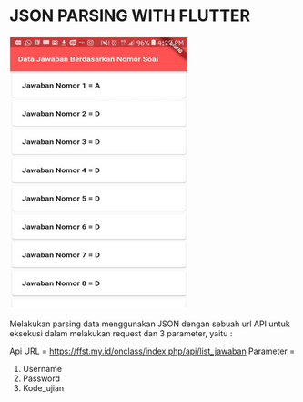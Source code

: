 # JSON PARSING WITH FLUTTER

![ss](images/ss.jpg)

Melakukan parsing data menggunakan JSON dengan sebuah url API untuk eksekusi dalam melakukan request dan 3 parameter, yaitu :

Api URL 	= https://ffst.my.id/onclass/index.php/api/list_jawaban
Parameter 	=
1.	Username
2.	Password 
3.	Kode_ujian 
